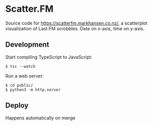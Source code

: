 # Scatter.FM

Source code for https://scatterfm.markhansen.co.nz/, a scatterplot
visualization of Last.FM scrobbles. Date on x-axis, time on y-axis.

## Development

Start compiling TypeScript to JavaScript:

```shell
$ tsc --watch
```

Run a web server:

```
$ cd public/
$ python3 -m http.server
```

## Deploy

Happens automatically on merge
